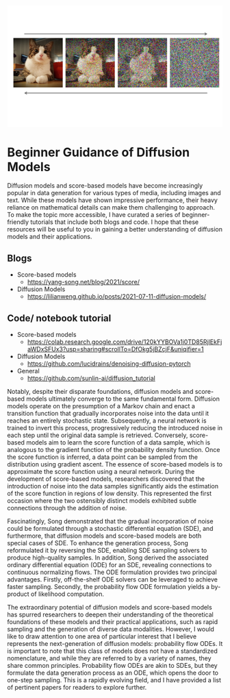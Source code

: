 [![Diffusion Models](asset/cover.png)](https://developer-blogs.nvidia.com/wp-content/uploads/2022/04/Generation-with-Diffusion-Models.png)
# Beginner Guidance of Diffusion Models

Diffusion models and score-based models have become increasingly popular in data generation for various types of media, including images and text. While these models have shown impressive performance, their heavy reliance on mathematical details can make them challenging to approach. To make the topic more accessible, I have curated a series of beginner-friendly tutorials that include both blogs and code. I hope that these resources will be useful to you in gaining a better understanding of diffusion models and their applications.

## Blogs

- Score-based models
    - https://yang-song.net/blog/2021/score/
- Diffusion Models
    - https://lilianweng.github.io/posts/2021-07-11-diffusion-models/

## Code/ notebook tutorial

- Score-based models
    - https://colab.research.google.com/drive/120kYYBOVa1i0TD85RjlEkFjaWDxSFUx3?usp=sharing#scrollTo=DfOkg5jBZcjF&uniqifier=1
- Diffusion Models
    - https://github.com/lucidrains/denoising-diffusion-pytorch
- General
    - https://github.com/sunlin-ai/diffusion_tutorial

Notably, despite their disparate foundations, diffusion models and score-based models ultimately converge to the same fundamental form. Diffusion models operate on the presumption of a Markov chain and enact a transition function that gradually incorporates noise into the data until it reaches an entirely stochastic state. Subsequently, a neural network is trained to invert this process, progressively reducing the introduced noise in each step until the original data sample is retrieved. Conversely, score-based models aim to learn the score function of a data sample, which is analogous to the gradient function of the probability density function. Once the score function is inferred, a data point can be sampled from the distribution using gradient ascent. The essence of score-based models is to approximate the score function using a neural network. During the development of score-based models, researchers discovered that the introduction of noise into the data samples significantly aids the estimation of the score function in regions of low density. This represented the first occasion where the two ostensibly distinct models exhibited subtle connections through the addition of noise.

Fascinatingly, Song demonstrated that the gradual incorporation of noise could be formulated through a stochastic differential equation (SDE), and furthermore, that diffusion models and score-based models are both special cases of SDE. To enhance the generation process, Song reformulated it by reversing the SDE, enabling SDE sampling solvers to produce high-quality samples. In addition, Song derived the associated ordinary differential equation (ODE) for an SDE, revealing connections to continuous normalizing flows. The ODE formulation provides two principal advantages. Firstly, off-the-shelf ODE solvers can be leveraged to achieve faster sampling. Secondly, the probability flow ODE formulation yields a by-product of likelihood computation.

The extraordinary potential of diffusion models and score-based models has spurred researchers to deepen their understanding of the theoretical foundations of these models and their practical applications, such as rapid sampling and the generation of diverse data modalities. However, I would like to draw attention to one area of particular interest that I believe represents the next-generation of diffusion models: probability flow ODEs. It is important to note that this class of models does not have a standardized nomenclature, and while they are referred to by a variety of names, they share common principles. Probability flow ODEs are akin to SDEs, but they formulate the data generation process as an ODE, which opens the door to one-step sampling. This is a rapidly evolving field, and I have provided a list of pertinent papers for readers to explore further.